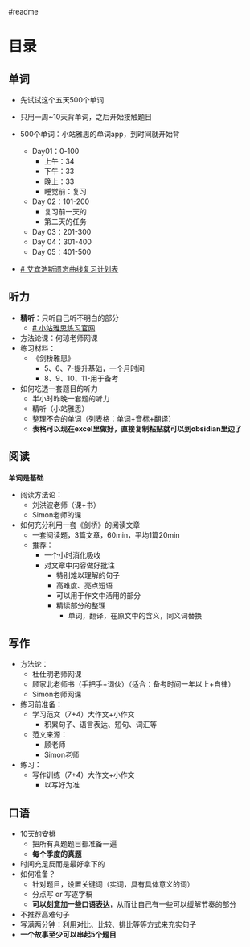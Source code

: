 #readme
# 目录

## 单词

- 先试试这个五天500个单词
- 只用一周~10天背单词，之后开始接触题目
- 500个单词：小站雅思的单词app，到时间就开始背
	- Day01：0-100
		- 上午：34
		- 下午：33
		- 晚上：33
		- 睡觉前：复习
	- Day 02：101-200
		- 复习前一天的
		- 第二天的任务
	- Day 03：201-300
	- Day 04：301-400
	- Day 05：401-500

- [# 艾宾浩斯遗忘曲线复习计划表](https://docs.google.com/spreadsheets/d/1EKr4grSkc-EZaRgNwRUFpyI_yDsXGRq7KCd3_dzWV_I/edit#gid=632364642)

## 听力

- **精听**：只听自己听不明白的部分
	- [# 小站雅思练习官网](https://top.zhan.com/ielts/)
- 方法论课：何琼老师网课
- 练习材料：
	- 《剑桥雅思》
		- 5、6、7-提升基础，一个月时间
		- 8、9、10、11-用于备考
- 如何吃透一套题目的听力
	- 半小时昨晚一套题的听力
	- 精听（小站雅思）
	- 整理不会的单词（列表格：单词+音标+翻译）
	- **表格可以现在excel里做好，直接复制粘贴就可以到obsidian里边了**

## 阅读

**单词是基础**

- 阅读方法论：
	- 刘洪波老师（课+书）
	- Simon老师的课
- 如何充分利用一套《剑桥》的阅读文章
	- 一套阅读题，3篇文章，60min，平均1篇20min
	- 推荐：
		- 一个小时消化吸收
		- 对文章中内容做好批注
			- 特别难以理解的句子
			- 高难度、亮点短语
			- 可以用于作文中活用的部分
			- 精读部分的整理
				- 单词，翻译，在原文中的含义，同义词替换
## 写作

- 方法论：
	- 杜仕明老师网课
	- 顾家北老师书（手把手+词伙）（适合：备考时间一年以上+自律）
	- Simon老师网课
- 练习前准备：
	- 学习范文（7+4）大作文+小作文
		- 积累句子、语言表达、短句、词汇等
	- 范文来源：
		- 顾老师
		- Simon老师
- 练习：
	- 写作训练（7+4）大作文+小作文
		- 以写好为准

## 口语

- 10天的安排
	- 把所有真题题目都准备一遍
	- **每个季度的真题**
- 时间充足反而是最好拿下的
- 如何准备？
	- 针对题目，设置关键词（实词，具有具体意义的词）
	- 分点写 or 写逐字稿
	- **可以刻意加一些口语表达**，从而让自己有一些可以缓解节奏的部分
- 不推荐高难句子
- 写满两分钟：利用对比、比较、排比等等方式来充实句子
- **一个故事至少可以串起5个题目**